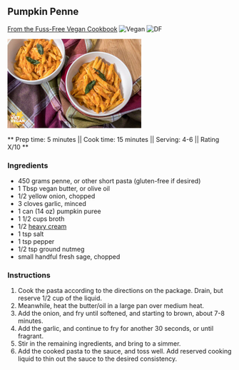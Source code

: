 ## Pumpkin Penne

[From the Fuss-Free Vegan Cookbook](https://www.amazon.ca/s?k=fuss+free+vegan&crid=2QXY700P3THUW&sprefix=fuss+fr%2Caps%2C-1&ref=nb_sb_ss_i_1_6)
![Vegan](https://img.shields.io/badge/-Vegan-brightgreen.svg)
![DF](https://img.shields.io/badge/-Dairy--free-blue.svg)

![Picture](../img/pumpkin_penne.jpg)

** Prep time: 5 minutes || Cook time: 15 minutes || Serving: 4-6 || Rating X/10 **

### Ingredients

- 450 grams penne, or other short pasta (gluten-free if desired)
- 1 Tbsp vegan butter, or olive oil
- 1/2 yellow onion, chopped
- 3 cloves garlic, minced
- 1 can (14 oz) pumpkin puree
- 1 1/2 cups broth
- 1/2 [heavy cream](../sauces/vegan_heavy_cream.md)
- 1 tsp salt
- 1 tsp pepper
- 1/2 tsp ground nutmeg
- small handful fresh sage, chopped

### Instructions

1. Cook the pasta according to the directions on the package. Drain, but reserve 1/2 cup of the liquid.
1. Meanwhile, heat the butter/oil in a large pan over medium heat.
1. Add the onion, and fry until softened, and starting to brown, about 7-8 minutes.
1. Add the garlic, and continue to fry for another 30 seconds, or until fragrant.
1. Stir in the remaining ingredients, and bring to a simmer. 
1. Add the cooked pasta to the sauce, and toss well. Add reserved cooking liquid to thin out the sauce to the desired consistency.
